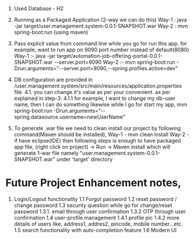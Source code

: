 1. Used Database - H2

2. Running as a Packaged Application (2-way we can do this)
Way-1 : java -jar target/user.management.system-0.0.1-SNAPSHOT.war
Way-2 : mvn spring-boot:run (using maven)

3. Pass explicit value from command line while you go for run this app.
for example, want to run app on 9090 port number instead of default(8080)
Way-1 :- java -jar target/automation-job-offering-portal-0.0.1-SNAPSHOT.war --server.port=9090
Way-2 :- mvn spring-boot:run -Drun.arguments="--server.port=9090,--spring.profiles.active=dev"

4. DB configuration are provided in /user.management.system/src/main/resources/application.properties file.
4.1. you can change it's value as per your convenient. as per explained in step-3.
4.1.1 for example, I want to change my db-user name, then I can do something likewise while I go for start my app,
 mvn spring-boot:run -Drun.arguments="--spring.datasource.username=newUserName"
 
5. To generate .war file we need to clean install our project by following command(Maven should be installed),
Way-1 - mvn clean install
Way-2 - if have eclipse(IDE) then following steps is enough to have packaged app file, (right click on project) -> Run -> Maven install
which will generate 1-war file namely "user.management.system-0.0.1-SNAPSHOT.war" under 'target' directory

# Future Project Enhancement notes,
1. Login/Logout functionality
1.1 Forgot password
1.2 reset password / change password
1.3 security question while go for change/reset password
	1.3.1. email through user confirmation
	1.3.2 OTP through user confirmation	
1.4 user-profile management
	1.4.1 profile pic
	1.4.2 more details of users like, address1, addres2, pincode, mobile number...etc.
1.5 search functionality with auto-completion feature
1.6 Modern UI

